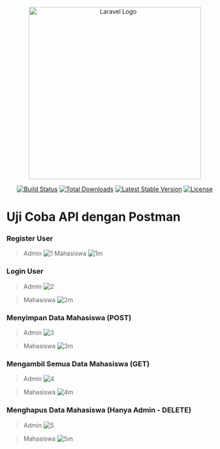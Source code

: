 <p align="center"><a href="https://laravel.com" target="_blank"><img src="https://raw.githubusercontent.com/laravel/art/master/logo-lockup/5%20SVG/2%20CMYK/1%20Full%20Color/laravel-logolockup-cmyk-red.svg" width="400" alt="Laravel Logo"></a></p>

<p align="center">
<a href="https://github.com/laravel/framework/actions"><img src="https://github.com/laravel/framework/workflows/tests/badge.svg" alt="Build Status"></a>
<a href="https://packagist.org/packages/laravel/framework"><img src="https://img.shields.io/packagist/dt/laravel/framework" alt="Total Downloads"></a>
<a href="https://packagist.org/packages/laravel/framework"><img src="https://img.shields.io/packagist/v/laravel/framework" alt="Latest Stable Version"></a>
<a href="https://packagist.org/packages/laravel/framework"><img src="https://img.shields.io/packagist/l/laravel/framework" alt="License"></a>
</p>

# Uji Coba API dengan Postman
### Register User
> Admin
![1](https://github.com/user-attachments/assets/b1395cfc-447d-4501-b0a6-a55eaecd74cc)
> Mahasiswa
![1m](https://github.com/user-attachments/assets/6ffeac7e-96f1-4f3f-ba2a-fbeb3248699d)
>
> 
### Login User
> Admin
![2](https://github.com/user-attachments/assets/17895e6d-6e00-4212-ba51-225320f35218)

> Mahasiswa
![2m](https://github.com/user-attachments/assets/d50db1a8-5bf3-4ca8-a5c0-32119efaaef8)
>
> 
### Menyimpan Data Mahasiswa (POST)
> Admin
![3](https://github.com/user-attachments/assets/0bcf59bb-0f4d-4fc0-aeb5-6d5dab5e8ba4)

> Mahasiswa
![3m](https://github.com/user-attachments/assets/295a2cf9-0735-425b-b654-48396541215e)
>
> 
### Mengambil Semua Data Mahasiswa (GET)
> Admin
![4](https://github.com/user-attachments/assets/d8343728-d741-4182-80cc-5c1a47ac9615)

> Mahasiswa
![4m](https://github.com/user-attachments/assets/38e7170a-6fe4-4fe7-9162-98489845d194)
>
> 
### Menghapus Data Mahasiswa (Hanya Admin - DELETE)
> Admin
![5](https://github.com/user-attachments/assets/0ed0da3a-abba-4281-b885-f40b22f5fd0b)

> Mahasiswa
![5m](https://github.com/user-attachments/assets/9abd75c7-9b10-45c1-9797-c06f9130d370)


